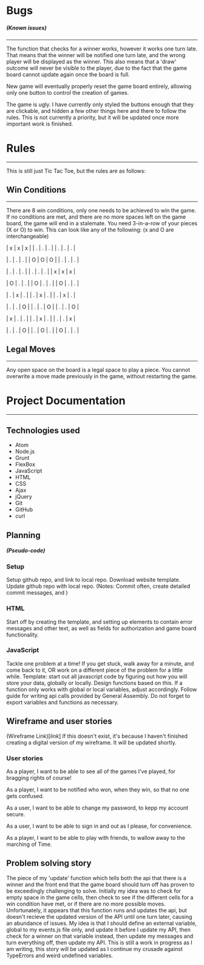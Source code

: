 # Bugs
##### (Known issues)
---------------

The function that checks for a winner works, however it works one turn late. That means that the winner will be notified one turn late, and the wrong player will be displayed as the winner. This also means that a 'draw' outcome will never be visible to the player, due to the fact that the game board cannot update again once the board is full.

New game will eventually properly reset the game board entirely, allowing only one button to control the creation of games.

The game is ugly. I have currently only styled the buttons enough that they are clickable, and hidden a few other things here and there to follow the rules. This is not currently a priority, but it will be updated once more important work is finished.

# Rules
---------------

This is still just Tic Tac Toe, but the rules are as follows:

## Win Conditions
---------------

There are 8 win conditions, only one needs to be achieved to win the game. If no conditions are met, and there are no more spaces left on the game board, the game will end in a stalemate.
You need 3-in-a-row of your pieces (X or O) to win. This can look like any of the following: (x and O are interchangeable)

| x | x | x |
| . | . | . |
| . | . | . |

| . | . | . |
| O | O | O |
| . | . | . |

| . | . | . |
| . | . | . |
| x | x | x |

| O | . | . |
| O | . | . |
| O | . | . |

| . | x | . |
| . | x | . |
| . | x | . |

| . | . | O |
| . | . | O |
| . | . | O |

| x | . | . |
| . | x | . |
| . | . | x |

| . | . | O |
| . | O | . |
| O | . | . |

## Legal Moves
---------------

Any open space on the board is a legal space to play a piece. You cannot overwrite a move made previously in the game, without restarting the game.

# Project Documentation
---------------

## Technologies used

* Atom
* Node.js
* Grunt
* FlexBox
* JavaScript
* HTML
* CSS
* Ajax
* jQuery
* Git
* GitHub
* curl

## Planning
##### (Pseudo-code)

### Setup
Setup github repo, and link to local repo.
Download website template.
Update github repo with local repo.
(Notes: Commit often, create detailed commit messages, and )
### HTML
Start off by creating the template, and setting up elements to contain error messages and other text, as well as fields for authorization and game board functionality.
### JavaScript
Tackle one problem at a time!
If you get stuck, walk away for a minute, and come back to it, OR work on a different piece of the problem for a little while.
Template: start out all javascript code by figuring out how you will store your data, globally or locally. Design functions based on this. If a function only works with global or local variables, adjust accordingly.
Follow guide for writing api calls provided by General Assembly. Do not forget to export variables and functions as necessary.

## Wireframe and user stories

(Wireframe Link)[*link*]
If this doesn't exist, it's because I haven't finished creating a digital version of my wireframe. It will be updated shortly.

### User stories

As a player, I want to be able to see all of the games I've played, for bragging rights of course!

As a player, I want to be notified who won, when they win, so that no one gets confused.

As a user, I want to be able to change my password, to kepp my account secure.

As a user, I want to be able to sign in and out as I please, for convenience.

As a player, I want to be able to play with friends, to wallow away to the marching of Time.

## Problem solving story

The piece of my 'update' function which tells both the api that there is a winner and the front end that the game board should turn off has proven to be exceedingly challenging to solve. Initially my idea was to check for empty space in the game cells, then check to see if the different cells for a win condition have met, or if there are no more possible moves. Unfortunately, it appears that this function runs and updates the api, but doesn't recieve the updated version of the API until one turn later, causing an abundance of issues. My idea is that I should define an external variable, global to my events.js file only, and update it before I update my API, then check for a winner on that variable instead, then update my messages and turn everything off, then update my API. This is still a work in progress as I am writing, this story will be updated as I continue my crusade against TypeErrors and weird undefined variables.
